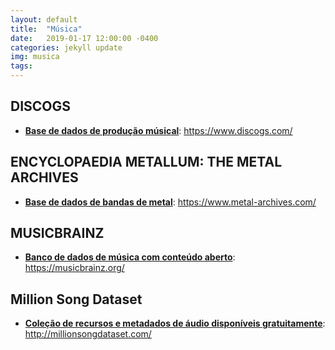 ```yaml
---
layout: default
title:  "Música"
date:   2019-01-17 12:00:00 -0400
categories: jekyll update
img: musica
tags:
---
```


## DISCOGS

- **[Base de dados de produção músical](https://www.discogs.com/)**: https://www.discogs.com/

## ENCYCLOPAEDIA METALLUM: THE METAL ARCHIVES

- **[Base de dados de bandas de metal](https://www.metal-archives.com/)**: https://www.metal-archives.com/

## MUSICBRAINZ

- **[Banco de dados de música com conteúdo aberto](https://musicbrainz.org/)**: https://musicbrainz.org/

## Million Song Dataset

- **[Coleção de recursos e metadados de áudio disponíveis gratuitamente](http://millionsongdataset.com/)**: http://millionsongdataset.com/
